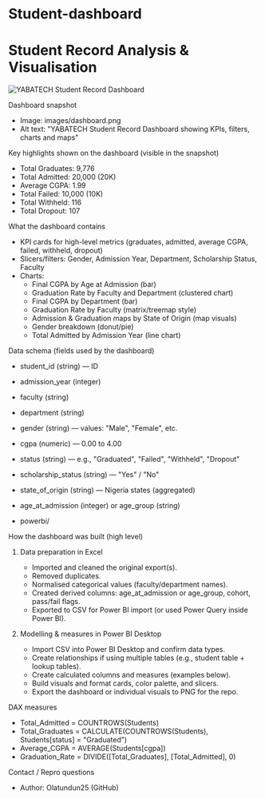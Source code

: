 # Student-dashboard
# Student Record Analysis & Visualisation

![YABATECH Student Record Dashboard](images/dashboard.png)


Dashboard snapshot
- Image: images/dashboard.png  
- Alt text: "YABATECH Student Record Dashboard showing KPIs, filters, charts and maps"

Key highlights shown on the dashboard (visible in the snapshot)
- Total Graduates: 9,776  
- Total Admitted: 20,000 (20K)  
- Average CGPA: 1.99  
- Total Failed: 10,000 (10K)  
- Total Withheld: 116  
- Total Dropout: 107

What the dashboard contains
- KPI cards for high-level metrics (graduates, admitted, average CGPA, failed, withheld, dropout)
- Slicers/filters: Gender, Admission Year, Department, Scholarship Status, Faculty
- Charts:
  - Final CGPA by Age at Admission (bar)
  - Graduation Rate by Faculty and Department (clustered chart)
  - Final CGPA by Department (bar)
  - Graduation Rate by Faculty (matrix/treemap style)
  - Admission & Graduation maps by State of Origin (map visuals)
  - Gender breakdown (donut/pie)
  - Total Admitted by Admission Year (line chart)

Data schema (fields used by the dashboard)
- student_id (string) — ID
- admission_year (integer)
- faculty (string)
- department (string)
- gender (string) — values: "Male", "Female", etc.
- cgpa (numeric) — 0.00 to 4.00
- status (string) — e.g., "Graduated", "Failed", "Withheld", "Dropout"
- scholarship_status (string) — "Yes" / "No"
- state_of_origin (string) — Nigeria states (aggregated)
- age_at_admission (integer) or age_group (string)


- powerbi/
 
How the dashboard was built (high level)
1. Data preparation in Excel
   - Imported and cleaned the original export(s).
   - Removed duplicates.
   - Normalised categorical values (faculty/department names).
   - Created derived columns: age_at_admission or age_group, cohort, pass/fail flags.
   - Exported to CSV for Power BI import (or used Power Query inside Power BI).

2. Modelling & measures in Power BI Desktop
   - Import CSV into Power BI Desktop and confirm data types.
   - Create relationships if using multiple tables (e.g., student table + lookup tables).
   - Create calculated columns and measures (examples below).
   - Build visuals and format cards, color palette, and slicers.
   - Export the dashboard or individual visuals to PNG for the repo.

 DAX measures 
- Total_Admitted = COUNTROWS(Students)
- Total_Graduates = CALCULATE(COUNTROWS(Students), Students[status] = "Graduated")
- Average_CGPA = AVERAGE(Students[cgpa])
- Graduation_Rate = DIVIDE([Total_Graduates], [Total_Admitted], 0)


Contact / Repro questions
- Author: Olatundun25 (GitHub)  
